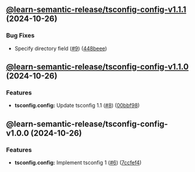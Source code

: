 ## [@learn-semantic-release/tsconfig-config-v1.1.1](https://github.com/wakamsha/learn-semantic-release/compare/@learn-semantic-release/tsconfig-config-v1.1.0...@learn-semantic-release/tsconfig-config-v1.1.1) (2024-10-26)

### Bug Fixes

* Specify directory field ([#9](https://github.com/wakamsha/learn-semantic-release/issues/9)) ([448beee](https://github.com/wakamsha/learn-semantic-release/commit/448beee0383f078e60e7d6e05af227511b61040d))

## [@learn-semantic-release/tsconfig-config-v1.1.0](https://github.com/wakamsha/learn-semantic-release/compare/@learn-semantic-release/tsconfig-config-v1.0.0...@learn-semantic-release/tsconfig-config-v1.1.0) (2024-10-26)

### Features

* **tsconfig.config:** Update tsconfig 1.1 ([#8](https://github.com/wakamsha/learn-semantic-release/issues/8)) ([00bbf98](https://github.com/wakamsha/learn-semantic-release/commit/00bbf980dfdac1777ef303f0ea7fdb4a70dde8f5))

## @learn-semantic-release/tsconfig-config-v1.0.0 (2024-10-26)

### Features

* **tsconfig.config:** Implement tsconfig 1 ([#6](https://github.com/wakamsha/learn-semantic-release/issues/6)) ([7ccfef4](https://github.com/wakamsha/learn-semantic-release/commit/7ccfef436fcb5b6145ddd76da812fa39ec2413dc))
